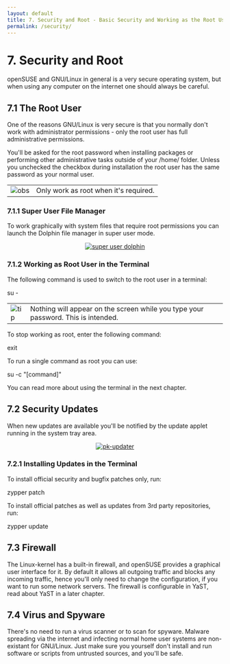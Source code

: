 ```yaml
---
layout: default
title: 7. Security and Root - Basic Security and Working as the Root User
permalink: /security/
---
```


# 7. Security and Root

openSUSE and GNU/Linux in general is a very secure operating system, but when using any computer on the internet one should always be careful.

## 7.1 The Root User

One of the reasons GNU/Linux is very secure is that you normally don't work with administrator permissions - only the root user has full administrative permissions.

You'll be asked for the root password when installing packages or performing other administrative tasks outside of your /home/ folder. Unless you unchecked the checkbox during installation the root user has the same password as your normal user.

<div class="obs">
<table>
<tbody>
<tr>
<td><img src="{{ site.baseurl | append: '/images/pics/obs.png' | replace: '//', '/' }}" alt="obs" /></td>
<td>Only work as root when it's required.</td>
</tr>
</tbody>
</table>
</div>

### 7.1.1 Super User File Manager

To work graphically with system files that require root permissions you can launch the Dolphin file manager in super user mode.

<center><a href="{{ site.baseurl | append: '/images/screenshots/super-dolph.png' | replace: '//', '/' }}" rel="thumbnail"><img src="{{ site.baseurl | append: '/images/screenshots/super-dolphb.png' | replace: '//', '/' }}" alt="super user dolphin" class="pic" /></a></center>

### 7.1.2 Working as Root User in the Terminal

The following command is used to switch to the root user in a terminal:

<div class="cl">su -</div>

<div class="tip">
<table>
<tbody>
<tr>
<td><img src="{{ site.baseurl | append: '/images/pics/tip.png' | replace: '//', '/' }}" alt="tip" /></td>
<td>Nothing will appear on the screen while you type your password. This is intended.</td>
</tr>
</tbody>
</table>
</div>

To stop working as root, enter the following command:

<div class="clroot">exit</div>

To run a single command as root you can use:

<div class="cl">su -c "[command]"</div>

You can read more about using the terminal in the next chapter.

## 7.2 Security Updates

When new updates are available you'll be notified by the update applet running in the system tray area.

<center><a href="{{ site.baseurl | append: '/images/screenshots/pk-updater.png' | replace: '//', '/' }}" rel="thumbnail"><img src="{{ site.baseurl | append: '/images/screenshots/pk-updaterb.png' | replace: '//', '/' }}" alt="pk-updater" class="pic" /></a></center>

### 7.2.1 Installing Updates in the Terminal

To install official security and bugfix patches only, run:

<div class="clroot">zypper patch</div>

To install official patches as well as updates from 3rd party repositories, run:

<div class="clroot">zypper update</div>

## 7.3 Firewall

The Linux-kernel has a built-in firewall, and openSUSE provides a graphical user interface for it. By default it allows all outgoing traffic and blocks any incoming traffic, hence you'll only need to change the configuration, if you want to run some network servers. The firewall is configurable in YaST, read about YaST in a later chapter.

## 7.4 Virus and Spyware

There's no need to run a virus scanner or to scan for spyware. Malware spreading via the internet and infecting normal home user systems are non-existant for GNU/Linux. Just make sure you yourself don't install and run software or scripts from untrusted sources, and you'll be safe.
